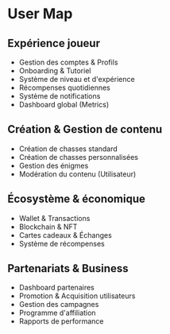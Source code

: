 # User Map

## Expérience joueur

- Gestion des comptes & Profils
- Onboarding & Tutoriel
- Système de niveau et d'expérience
- Récompenses quotidiennes
- Système de notifications
- Dashboard global (Metrics)

## Création & Gestion de contenu

- Création de chasses standard
- Création de chasses personnalisées
- Gestion des énigmes
- Modération du contenu (Utilisateur)

## Écosystème & économique

- Wallet & Transactions
- Blockchain & NFT
- Cartes cadeaux & Échanges
- Système de récompenses

## Partenariats & Business

- Dashboard partenaires
- Promotion & Acquisition utilisateurs
- Gestion des campagnes
- Programme d'affiliation
- Rapports de performance
